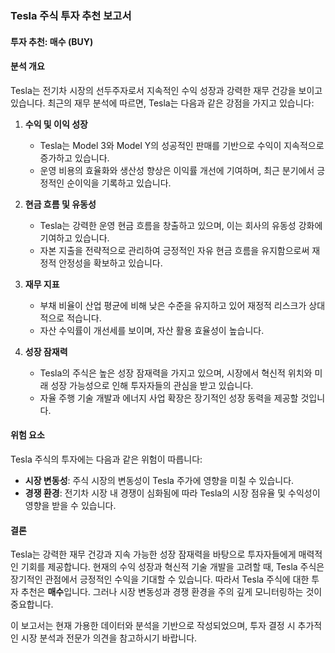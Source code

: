 ### Tesla 주식 투자 추천 보고서

#### 투자 추천: **매수 (BUY)**

#### 분석 개요
Tesla는 전기차 시장의 선두주자로서 지속적인 수익 성장과 강력한 재무 건강을 보이고 있습니다. 최근의 재무 분석에 따르면, Tesla는 다음과 같은 강점을 가지고 있습니다:

1. **수익 및 이익 성장**
   - Tesla는 Model 3와 Model Y의 성공적인 판매를 기반으로 수익이 지속적으로 증가하고 있습니다.
   - 운영 비용의 효율화와 생산성 향상은 이익률 개선에 기여하며, 최근 분기에서 긍정적인 순이익을 기록하고 있습니다.

2. **현금 흐름 및 유동성**
   - Tesla는 강력한 운영 현금 흐름을 창출하고 있으며, 이는 회사의 유동성 강화에 기여하고 있습니다.
   - 자본 지출을 전략적으로 관리하여 긍정적인 자유 현금 흐름을 유지함으로써 재정적 안정성을 확보하고 있습니다.

3. **재무 지표**
   - 부채 비율이 산업 평균에 비해 낮은 수준을 유지하고 있어 재정적 리스크가 상대적으로 적습니다.
   - 자산 수익률이 개선세를 보이며, 자산 활용 효율성이 높습니다.

4. **성장 잠재력**
   - Tesla의 주식은 높은 성장 잠재력을 가지고 있으며, 시장에서 혁신적 위치와 미래 성장 가능성으로 인해 투자자들의 관심을 받고 있습니다.
   - 자율 주행 기술 개발과 에너지 사업 확장은 장기적인 성장 동력을 제공할 것입니다.

#### 위험 요소
Tesla 주식의 투자에는 다음과 같은 위험이 따릅니다:
- **시장 변동성**: 주식 시장의 변동성이 Tesla 주가에 영향을 미칠 수 있습니다.
- **경쟁 환경**: 전기차 시장 내 경쟁이 심화됨에 따라 Tesla의 시장 점유율 및 수익성이 영향을 받을 수 있습니다.

#### 결론
Tesla는 강력한 재무 건강과 지속 가능한 성장 잠재력을 바탕으로 투자자들에게 매력적인 기회를 제공합니다. 현재의 수익 성장과 혁신적 기술 개발을 고려할 때, Tesla 주식은 장기적인 관점에서 긍정적인 수익을 기대할 수 있습니다. 따라서 Tesla 주식에 대한 투자 추천은 **매수**입니다. 그러나 시장 변동성과 경쟁 환경을 주의 깊게 모니터링하는 것이 중요합니다.

이 보고서는 현재 가용한 데이터와 분석을 기반으로 작성되었으며, 투자 결정 시 추가적인 시장 분석과 전문가 의견을 참고하시기 바랍니다.